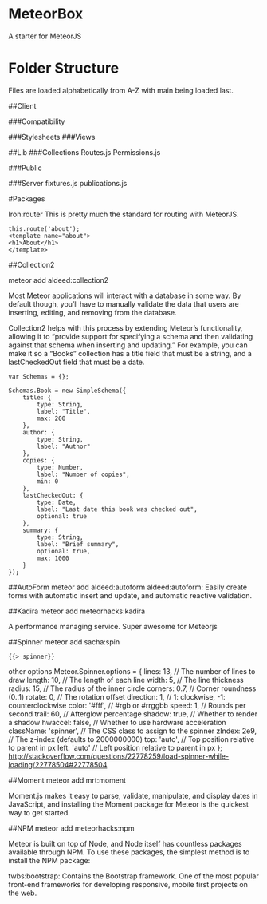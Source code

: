 # MeteorBox
A starter for MeteorJS

# Folder Structure
Files are loaded alphabetically from A-Z with main being loaded last. 

##Client

###Compatibility

###Stylesheets
###Views

##Lib
###Collections
Routes.js
Permissions.js

###Public

###Server
fixtures.js
publications.js

#Packages

Iron:router
This is pretty much the standard for routing with MeteorJS.

	this.route('about');
	<template name="about">
    <h1>About</h1>
	</template>

##Collection2

meteor add aldeed:collection2

Most Meteor applications will interact with a database in some way. By default though, you’ll have to manually validate the data that users are inserting, editing, and removing from the database.

Collection2 helps with this process by extending Meteor’s functionality, allowing it to “provide support for specifying a schema and then validating against that schema when inserting and updating.” For example, you can make it so a “Books” collection has a title field that must be a string, and a lastCheckedOut field that must be a date.

	var Schemas = {};

	Schemas.Book = new SimpleSchema({
	    title: {
	        type: String,
	        label: "Title",
	        max: 200
	    },
	    author: {
	        type: String,
	        label: "Author"
	    },
	    copies: {
	        type: Number,
	        label: "Number of copies",
	        min: 0
	    },
	    lastCheckedOut: {
	        type: Date,
	        label: "Last date this book was checked out",
	        optional: true
	    },
	    summary: {
	        type: String,
	        label: "Brief summary",
	        optional: true,
	        max: 1000
	    }
	});

##AutoForm
meteor add aldeed:autoform
aldeed:autoform: Easily create forms with automatic insert and update, and automatic reactive validation.

##Kadira
meteor add meteorhacks:kadira

A performance managing service. Super awesome for Meteorjs

##Spinner
meteor add sacha:spin

	{{> spinner}}
other options
	Meteor.Spinner.options = {
	    lines: 13, // The number of lines to draw
	    length: 10, // The length of each line
	    width: 5, // The line thickness
	    radius: 15, // The radius of the inner circle
	    corners: 0.7, // Corner roundness (0..1)
	    rotate: 0, // The rotation offset
	    direction: 1, // 1: clockwise, -1: counterclockwise
	    color: '#fff', // #rgb or #rrggbb
	    speed: 1, // Rounds per second
	    trail: 60, // Afterglow percentage
	    shadow: true, // Whether to render a shadow
	    hwaccel: false, // Whether to use hardware acceleration
	    className: 'spinner', // The CSS class to assign to the spinner
	    zIndex: 2e9, // The z-index (defaults to 2000000000)
	    top: 'auto', // Top position relative to parent in px
	    left: 'auto' // Left position relative to parent in px
	};
http://stackoverflow.com/questions/22778259/load-spinner-while-loading/22778504#22778504

##Moment
meteor add mrt:moment

Moment.js makes it easy to parse, validate, manipulate, and display dates in JavaScript, and installing the Moment package for Meteor is the quickest way to get started.

##NPM
meteor add meteorhacks:npm

Meteor is built on top of Node, and Node itself has countless packages available through NPM. To use these packages, the simplest method is to install the NPM package:

twbs:bootstrap: Contains the Bootstrap framework. One of the most popular front-end frameworks for developing responsive, mobile first projects on the web.